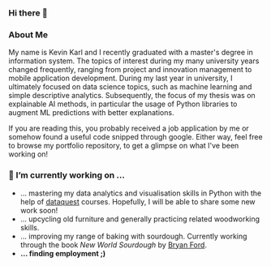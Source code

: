 ### Hi there 👋

### About Me
My name is Kevin Karl and I recently graduated with a master's degree in information system. The topics of interest during my many university years changed frequently, ranging from project and innovation management to mobile application development. During my last year in university, I ultimately focused on data science topics, such as machine learning and simple descriptive analytics. Subsequently, the focus of my thesis was on explainable AI methods, in particular the usage of Python libraries to augment ML predictions with better explanations.

If you are reading this, you probably received a job application by me or somehow found a useful code snipped through google. Either way, feel free to browse my portfolio repository, to get a glimpse on what I've been working on!

### 🔭 I’m currently working on ...
- ... mastering my data analytics and visualisation skills in Python with the help of [dataquest](https://www.dataquest.io/) courses. Hopefully, I will be able to share some new work soon!
- ... upcycling old furniture and generally practicing related woodworking skills.
- ... improving my range of baking with sourdough. Currently working through the book *New World Sourdough* by [Bryan Ford](https://www.artisanbryan.com/).
- **... finding employment ;)**

<!--
**kvn23/kvn23** is a ✨ _special_ ✨ repository because its `README.md` (this file) appears on your GitHub profile.

Here are some ideas to get you started:

- 🔭 I’m currently working on ...
- 🌱 I’m currently learning ...
- 👯 I’m looking to collaborate on ...
- 🤔 I’m looking for help with ...
- 💬 Ask me about ...
- 📫 How to reach me: ...
- 😄 Pronouns: ...
- ⚡ Fun fact: ...
-->
